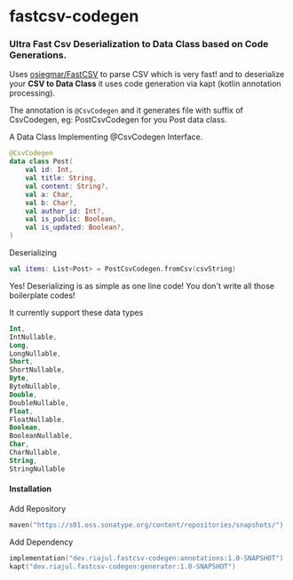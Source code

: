 # fastcsv-codegen
### Ultra Fast Csv Deserialization to Data Class based on Code Generations.

Uses [osiegmar/FastCSV](https://github.com/osiegmar/FastCSV) to parse CSV which is very fast! and to deserialize your **CSV to Data Class** it uses code generation via kapt (kotlin annotation processing).

The annotation is `@CsvCodegen` and it generates file with suffix of CsvCodegen, eg: PostCsvCodegen for you Post data class.

A Data Class Implementing @CsvCodegen Interface.
```kotlin
@CsvCodegen
data class Post(
    val id: Int,
    val title: String,
    val content: String?,
    val a: Char,
    val b: Char?,
    val author_id: Int?,
    val is_public: Boolean,
    val is_updated: Boolean?,
)
```
Deserializing
```kotlin
val items: List<Post> = PostCsvCodegen.fromCsv(csvString)
```
Yes! Deserializing is as simple as one line code! You don't write all those boilerplate codes!

It currently support these data types
```kotlin
Int,
IntNullable,
Long,
LongNullable,
Short,
ShortNullable,
Byte,
ByteNullable,
Double,
DoubleNullable,
Float,
FloatNullable,
Boolean,
BooleanNullable,
Char,
CharNullable,
String,
StringNullable
```

#### Installation
Add Repository
```kotlin
maven("https://s01.oss.sonatype.org/content/repositories/snapshots/")
```
Add Dependency
```kotlin
implementation("dev.riajul.fastcsv-codegen:annotations:1.0-SNAPSHOT")
kapt("dev.riajul.fastcsv-codegen:generator:1.0-SNAPSHOT")
```
